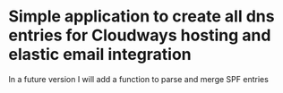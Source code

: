 # Simple application to create all dns entries for Cloudways hosting and elastic email integration

In a future version I will add a function to parse and merge SPF entries
